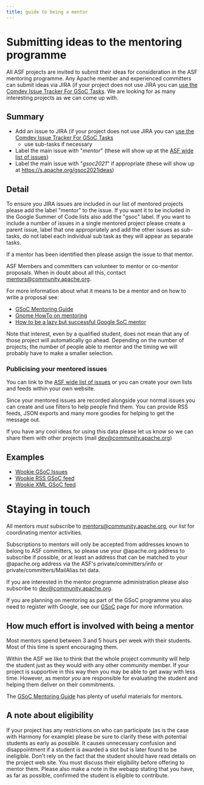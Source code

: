 ```yaml
---
title: guide to being a mentor
---
```


<a name="guidetobeingamentor-Submittingideastothementoringprogramme"></a>
# Submitting ideas to the mentoring programme

All ASF projects are invited to submit their ideas for consideration in the
ASF mentoring programme. Any Apache member and experienced committers can
submit ideas via JIRA (if your project does not use JIRA you can [use the Comdev Issue Tracker For GSoC Tasks](use-the-comdev-issue-tracker-for-gsoc-tasks.html). We are looking for as many interesting projects as we can come up with. 

<a name="guidetobeingamentor-Summary"></a>
## Summary

* Add an issue to JIRA (if your project does not use JIRA you can [use the Comdev Issue Tracker For GSoC Tasks](use-the-comdev-issue-tracker-for-gsoc-tasks.html)
  * use sub-tasks if necessary
* Label the main issue with "*mentor*" (these will show up at the [ASF wide list of issues](https://issues.apache.org/jira/issues?jql=labels%20in%20(gsoc2021)%20AND%20labels%20in%20(mentor,%20Mentor)))
* Label the main issue with "*gsoc2021*" if appropriate (these will show up at <https://s.apache.org/gsoc2021ideas>)

<a name="guidetobeingamentor-Detail"></a>
## Detail

To ensure you JIRA issues are included in our list of mentored projects
please add the label "mentor" to the issue. If you want it to be included
in the Google Summer of Code lists also add the "gsoc" label. If you want
to include a number of issues in a single mentored project please create a
parent issue, label that one appropriately and add the other issues as
sub-tasks, do not label each individual sub task as they will appear as
separate tasks.

If a mentor has been identified then please assign the issue to that
mentor.

ASF Members and committers can volunteer to mentor or co-mentor proposals.
When in doubt about all this, contact mentors@community.apache.org.

For more information about what it means to be a mentor and on how to write
a proposal see:

  - [GSoC Mentoring Guide](https://developers.google.com/open-source/gsoc/resources/guide#mentor_guide)
  - [Gnome HowTo on mentoring](https://people.gnome.org/~federico/docs/summer-of-code-mentoring-howto/)
  - [How to be a lazy but successful Google SoC mentor](https://ploum.net/221-how-to-be-a-lazy-but-successful-googlesoc-mentor/)

Note that interest, even by a qualified student, does not mean that any of
those project will automatically go ahead. Depending on the number of
projects; the number of people able to mentor and the timing we will
probably have to make a smaller selection.

<a name="guidetobeingamentor-Publicisingyourmentoredissues"></a>
### Publicising your mentored issues

You can link to the [ASF wide list of issues](https://issues.apache.org/jira/secure/IssueNavigator.jspa?requestId=12315361)
 or you can create your own lists and feeds within your own website.

Since your mentored issues are recorded alongside your normal issues you
can create and use filters to help people find them. You can provide RSS
feeds, JSON exports and many more goodies for helping to get the message
out.

If you have any cool ideas for using this data please let us know so we can
share them with other projects (mail dev@community.apache.org)

<a name="guidetobeingamentor-Examples"></a>
## Examples

  - [Wookie GSoC Issues](https://issues.apache.org/jira/secure/IssueNavigator.jspa?requestId=12315360)
  - [Wookie RSS GSoC feed](https://issues.apache.org/jira/sr/jira.issueviews:searchrequest-rss/12315360/SearchRequest-12315360.xml?tempMax=1000)
  - [Wookie XML GSoC feed](https://issues.apache.org/jira/sr/jira.issueviews:searchrequest-xml/12315360/SearchRequest-12315360.xml?tempMax=1000)

<a name="guidetobeingamentor-Stayingintouch"></a>
# Staying in touch

All mentors *must* subscribe to mentors@community.apache.org, our list for
coordinating mentor activities. 

Subscriptions to mentors will only be accepted from addresses known to
belong to ASF committers, so please use your @apache.org address to
subscribe if possible, or at least an address that can be matched to your
@apache.org address via the ASF's private/committers/info or
private/committers/MailAlias.txt data.

If you are interested in the mentor programme administration please also
subscribe to dev@community.apache.org.

If you are planning on mentoring as part of the GSoC programme you also
need to register with Google, see our [GSoC](gsoc.html)
 page for more information.

<a name="guidetobeingamentor-Howmucheffortisinvolvedwithbeingamentor"></a>
## How much effort is involved with being a mentor

Most mentors spend between 3 and 5 hours per week with their students. Most
of this time is spent encouraging them.

Within the ASF we like to think that the whole project community will help
the student just as they would with any other community member. If your
project is supportive in this way then you may be able to get away with
less time. However, as mentor _you_ are responsible for evaluating the
student and helping them deliver on their commitments.

The [GSoC Mentoring Guide](https://developers.google.com/open-source/gsoc/resources/guide#mentor_guide)
 has plenty of useful materials for mentors.

<a name="guidetobeingamentor-Anoteabouteligibility"></a>
## A note about eligibility

If your project has any restrictions on who can participate (as is the case
with Harmony for example) please be sure to clarify these with potential
students as early as possible. It causes unnecessary confusion and
disappointment if a student is awarded a slot but is later found to be
ineligible. Don't rely on the fact that the student should have read
details on the project web site. You must discuss their eligibility before
offering to mentor them. Please also make a note in the webapp stating that
you have, as far as possible, confirmed the student is eligible to
contribute.

